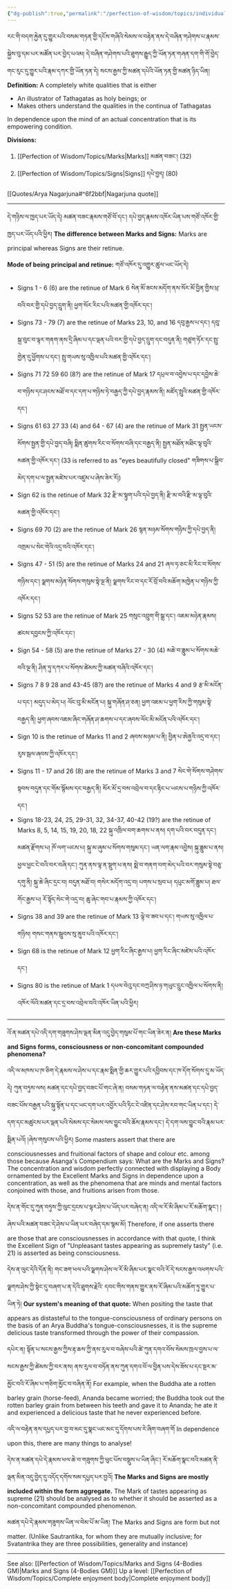 ```yaml
---
{"dg-publish":true,"permalink":"/perfection-of-wisdom/topics/individual-explanations-of-the-marks-and-signs/"}
---
```


རང་གི་བདག་རྐྱེན་དུ་གྱུར་པའི་བསམ་གཏན་གྱི་དངོས་གཞིའི་སེམས་ལ་བརྟེན་ནས་དེ་བཞིན་གཤེགས་པ་རྣམས་སྐྱེས་བུ་དམ་པར་མཚོན་པར་བྱེད་པའམ། 
དེ་བཞིན་གཤེགས་པའི་ཐུགས་རྒྱུད་ཀྱི་ཡོན་ཏན་གཞན་དག་གི་གོ་བྱེད་གང་རུང་དུ་གྱུར་པའི་རྣམ་དཀར་གྱི་ཡོན་ཏན་དེ། 
སངས་རྒྱས་ཀྱི་མཚན་དཔེའི་ཡོན་ཏན་གྱི་མཚན་ཉིད་ཡིན།
**Definition:** A completely white qualities that is either
- An illustrator of Tathagatas as holy beings; or
- Makes others understand the qualities in the continua of Tathagatas

In dependence upon the mind of an actual concentration that is its empowering condition.

**Divisions:**
1. [[Perfection of Wisdom/Topics/Marks\|Marks]] མཚན་བཟང་། (32)
2. [[Perfection of Wisdom/Topics/Signs\|Signs]] དཔེ་བྱད། (80)

[[Quotes/Arya Nagarjuna#^6f2bbf\|Nagarjuna quote]]

---
དེ་གཉིས་ལ་ཁྱད་པར་ཡོད་དེ། མཚན་བཟང་རྣམས་གཙོ་བོ་དང་། དཔེ་བྱད་རྣམས་འཁོར་ཡིན་པས་གཙོ་འཁོར་གྱི་ཁྱད་པར་ཡོད་པའི་ཕྱིར། 
**The difference between Marks and Signs:** Marks are principal whereas Signs are their retinue.

**Mode of being principal and retinue:** གཙོ་འཁོར་དུ་འགྱུར་ཚུལ་ཡང་ཡོད་དེ། 
- Signs 1 - 6 (6) are the retinue of Mark 6
  སེན་མོ་ཟངས་མདོག་ནས་སོར་མོ་བྱིན་གྱིས་ཕྲ་བའི་བར་གྱི་དཔེ་བྱད་དྲུག་ནི། ཕྱག་སོར་རིང་པའི་མཚན་གྱི་འཁོར་དང་།
- Signs 73 - 79 (7) are the retinue of Marks 23, 10, and 16
  དབུ་རྒྱས་པ་དང་། དབུ་སྐྲ་བུང་བ་ལྟར་གནག་ནས་དྲི་ཞིམ་པ་དང་ལྡན་པའི་བར་གྱི་དཔེ་བྱད་དྲུག་དང་བདུན་ནི། གཙུག་ཏོར་དང་སྤུ་གྱེན་དུ་ཕྱོགས་པ་དང་།
  སྤུ་གཡས་སུ་འཁྱིལ་པའི་མཚན་གྱི་འཁོར་དང་།
- Signs 71 72 59 60 (8?) are the retinue of Mark 17
  དཔྲལ་བ་འབྱེས་པ་དང་དབྱེས་ཆེ་བ་གཉིས་དང་ཤངས་མཐོ་བ་དང་དག་པ་གཉིས་ཏེ་བརྒྱད་ཀྱི་དཔེ་བྱད་རྣམས་ནི། མཛོད་སྤུའི་མཚན་གྱི་འཁོར་དང་།
- Signs 61 63 27 33 (4) and 64 - 67 (4) are the retinue of Mark 31
  སྤྱན་ཡངས་སོགས་སྤྱན་གྱི་དཔེ་བྱད་བཞི། སྨིན་ཚུགས་རིང་བ་སོགས་བཞི་དང་བརྒྱད་ནི། སྤྱན་མཐོན་མཐིང་ལྟ་བུའི་མཚན་གྱི་འཁོར་དང་།
  (33 is referred to as "eyes beautifully closed" གཟིགས་པ་སྒྲིབ་མེད་དག་པ་ལ་སྤྱན་མཛེས་པར་འཛུམ་པ་ཞེས་ཟེར་རོ།)
- Sign 62 is the retinue of Mark 32
  རྫི་མ་སྟུག་པའི་དཔེ་བྱད་ནི། རྫི་མ་བའི་རྫི་མ་ལྟ་བུའི་མཚན་གྱི་འཁོར་དང་།
- Signs 69 70 (2) are the retinue of Mark 26
  སྙན་མཉམ་སོགས་གཉིས་ཀྱི་དཔེ་བྱད་ནི། འགྲམ་པ་སེང་གེའི་འདྲ་བའི་འཁོར་དང་།
- Signs 47 - 51 (5) are the retinue of Marks 24 and 21
  ཞལ་ཧ་ཅང་མི་རིང་བ་སོགས་གཉིས་དང་། ལྗགས་མཉེན་སོགས་གསུམ་སྟེ་ལྔ་ནི། ལྗགས་རིང་བ་དང་རོ་བྲོ་བའི་མཆོག་མཁྱེན་པ་གཉིས་ཀྱི་འཁོར་དང་།
- Signs 52 53 are the retinue of Mark 25
  གསུང་འབྲུག་གི་སྒྲ་དང་། འཇམ་མཉེན་རྣམས། ཚངས་དབྱངས་ཀྱི་འཁོར་དང་།
- Sign 54 - 58 (5) are the retinue of Marks 27 - 30 (4)
  མཆེ་བ་ཟླུམ་པ་སོགས་མཆེ་བའི་ལྔ་ནི། ཤིན་ཏུ་དཀར་པ་སོགས་ཚེམས་ཀྱི་མཚན་བཞིའི་འཁོར་དང་།
- Signs 7 8 9 28 and 43-45 (8?) are the retinue of Marks 4 and 9
  རྩ་མི་མངོན་པ་དང་། མདུད་པ་མེད་པ། ལོང་བུ་མི་མངོན་པ། སྐུ་གཞོན་ཤ་ཅན། ཕྱག་འཇམ་པ་ཕྱག་རིས་ཀྱི་གསུམ་སྟེ་བརྒྱད་ནི། 
  ཕྱག་ཞབས་འཇམ་ཞིང་གཞོན་ཤ་ཆགས་པ་དང་ཞབས་ལོང་མི་མངོན་པའི་འཁོར་དང་། 
- Sign 10 is the retinue of Marks 11 and 2
  ཞབས་མཉམ་པ་ནི། བྱིན་པ་ཨེནྱའི་འདྲ་བ་དང་། རུས་སྦལ་ཞབས་ཀྱི་འཁོར་དང་།
- Signs 11 - 17 and 26 (8) are the retinue of Marks 3 and 7
  སེང་གེ་སོགས་གཤེགས་སྟབས་བདུན་དང་གོམ་སྙོམས་དང་བརྒྱད་ནི། སོར་མོ་དྲ་བས་འབྲེལ་བ་དང་རྟིང་པ་ཡངས་པ་གཉིས་ཀྱི་འཁོར་དང་།
- Signs 18-23, 24, 25, 29-31, 32, 34-37, 40-42 (19?) are the retinue of Marks 8, 5, 14, 15, 19, 20, 18, 22
  སྐུ་འཁྲིལ་བག་ཆགས་པ་ནས། དག་པའི་བར་བདུན་དང་། མཚན་རྫོགས་པ། ཁོ་ལག་ཡངས་པ། སྐུ་མ་ཞུམ་པ་སོགས་གསུམ་དང་། ཡན་ལག་རྣམ་འབྱེས།
  སྐུ་ཟླུམ་པ་ནས། ཕྱལ་ཕྱང་ངེ་བའི་བར་བཞི་དང་། ཀུན་ནས་ལྟ་ན་སྡུག་པ་ནས། སྨེ་བ་གནག་བག་མེད་པའི་བར་གསུམ་སྟེ་བཅུ་དགུ་ནི། སྐུ་ཆེ་ཞིང་དྲང་བ།
  བདུན་མཐོ་བ། གསེར་མདོག་འདྲ་བ། པགས་པ་སྲབ་པ། དཔུང་མགོ་ཟླུམ་པ། ཐལ་གོང་རྒྱས་པ། རོ་སྟོད་སེང་གེ་འདྲ་བ། ཆུ་ཞེང་གབ་པ་རྣམས་ཀྱི་འཁོར་དང་།
- Signs 38 and 39 are the retinue of Mark 13
  ལྟེ་བ་ཟབ་པ་དང་། གཡས་སུ་འཁྱིལ་པ་གཉིས། གསང་གནས་སྦུབས་སུ་ནུབ་པའི་འཁོར་དང་།
- Sign 68 is the retinue of Mark 12
  ཕྱག་རིང་ཞིང་རྒྱས་པ། ཕྱག་རིང་ཞིང་མཛེས་པའི་འཁོར་དང་།
- Signs 80 is the retinue of Mark 1
  དཔལ་བེའུ་དང་བཀྲ་ཤིས་ཉ་གཡུང་དྲུང་འཁྱིལ་པ་སོགས་ནི། འཁོར་ལོའི་མཚན་དང་དྲ་བས་འབྲེལ་བའི་འཁོར་ཡིན་པའི་ཕྱིར།

---
འོ་ན་མཚན་དཔེ་འདི་དག་གཟུགས་ཤེས་ལྡན་མིན་འདུ་བྱེད་གསུམ་པོ་གང་ཡིན་ཟེར་ན།
**Are these Marks and Signs forms, consciousness or non-concomitant compounded phenomena?**

འདི་ལ་མཁས་པ་ཁ་ཅིག་དེ་རྣམས་ལ་ཤེས་པ་དང་རྣམ་སྨིན་གྱི་ཆར་གྱུར་པའི་དབྱིབས་དང་ཁ་དོག་སོགས་དུ་མ་ཡོད་དེ།
ཀུན་བཏུས་ལས། མཚན་དང་དཔེ་བྱད་བཟང་པོ་གང་ཞེ་ན། བསམ་གཏན་ལ་བརྟེན་ནས་མཚན་དང་དཔེ་བྱད་བཟང་པོས་བརྒྱན་པའི་སྐུ་སྟོན་པ་དང་ཡང་དག་པར་འབྱོར་པའི་ཏིང་ངེ་འཛིན་དང་ཤེས་རབ་གང་ཡིན་པ་དང་། དེ་དག་དང་མཚུངས་པར་ལྡན་པའི་སེམས་དང་སེམས་ལས་བྱུང་བའི་ཆོས་རྣམས་དང་། 
དེ་དག་ལས་བྱུང་བའི་རྣམ་པར་སྨིན་པའོ། །ཞེས་གསུངས་པའི་ཕྱིར།
Some masters assert that there are consciousnesses and fruitional factors of shape and colour etc. among those because Asanga's Compendium says:
What are the Marks and Signs? The concentration and wisdom perfectly connected with displaying a Body ornamented by the Excellent Marks and Signs in dependence upon a concentration, as well as the phenomena that are minds and mental factors conjoined with those, and fruitions arisen from those.

དེས་ན་གོང་དུ་ཀུན་བཏུས་ཀྱི་ལུང་དྲངས་པ་ལྟར་ཤེས་པ་ཡོད་པར་བཞེད་ན། 
འདི་ལ་རོ་མི་ཞིམ་པ་རོ་མཆོག་སྣང་། །ཞེས་པའི་མཚན་བཟང་དེ་ཤེས་པ་ཡིན་པར་བཞེད་དམ་སྙམ་མོ།
Therefore, if one asserts there are those that are consciousnesses in accordance with that quote, I think the Excellent Sign of "Unpleasant tastes appearing as supremely tasty" (i.e. 21) is asserted as being consciousness.

དེས་ན་ལུང་དེའི་དོན་ནི། གང་ཟག་ཕལ་པའི་ལྗགས་ཤེས་ལ་རོ་མི་ཞིམ་པར་སྣང་བའི་རོ་དེ་སངས་རྒྱས་འཕགས་པའི་ལྗགས་ཤེས་ཀྱི་སྟེང་དུ་བཞག་པ་ན་དེའི་ཐུགས་རྗེའི་
དབང་གིས་གནས་གྱུར་ནས་རོ་ཞིམ་པའི་མཆོག་ཏུ་གྱུར་པ་ཡིན་ཏེ། 
**Our system's meaning of that quote:** When positing the taste that appears as distasteful to the tongue-consciousness of ordinary persons on the basis of an Arya Buddha's tongue-consciousnesses, it is the supreme delicious taste transformed through the power of their compassion.

དཔེར་ན། སྟོན་པ་སངས་རྒྱས་ཀྱིས་རྟ་ཆས་ཀྱི་ནས་རུལ་བ་བཞེས་པའི་ཚེ་ཀུན་དགའ་བོས་སེམས་ཁྲལ་བྱས་པ་ལ་སངས་རྒྱས་ཀྱི་ཚེམས་ཀྱི་བར་ནས། 
ནས་རུལ་བ་བཏོན་ནས་ཀུན་དགའ་བོ་ལ་བྱིན་པས་དེས་ཟོས་པ་དང་སྔར་མ་མྱོང་བའི་རོ་ཞིམ་པ་གཅིག་མྱོང་བ་བཞིན་ནོ། 
For example, when the Buddha ate a rotten barley grain (horse-feed), Ananda became worried; the Buddha took out the rotten barley grain from between his teeth and gave it to Ananda; he ate it and experienced a delicious taste that he never experienced before.

འདི་ལ་བརྟེན་ནས་དཔྱད་པར་བྱ་བ་མང་དུ་སྣང་ཡང་མང་དུ་དོགས་པས་རེ་ཞིག་བཞག་གོ 
In dependence upon this, there are many things to analyse!

དེས་ན་མཚན་དཔེ་དེ་རྣམས་ཕལ་ཆེ་བ་གཟུགས་ཀྱི་ཕུང་པོས་བསྡུས་པ་ཡིན་ཞིང་། རོ་མཆོག་སྣང་བའི་མཚན་ནི་ལྡན་མིན་འདུ་བྱེད་དུ་འདོད་དགོས་སམ་དཔྱད་པར་བྱའོ།
**The Marks and Signs are mostly included within the form aggregate.**
The Mark of tastes appearing as supreme (21) should be analysed as to whether it should be asserted as a non-concomitant compounded phenomenon.

མཚན་དཔེ་དེ་རྣམས་གཟུགས་ཡིན་ལ་བེམ་པོ་མ་ཡིན།
The Marks and Signs are form but not matter. 
(Unlike Sautrantika, for whom they are mutually inclusive; for Svatantrika they are three possibilities, generality and instance)

---
See also: [[Perfection of Wisdom/Topics/Marks and Signs (4-Bodies GM)\|Marks and Signs (4-Bodies GM)]]
Up a level: [[Perfection of Wisdom/Topics/Complete enjoyment body\|Complete enjoyment body]]